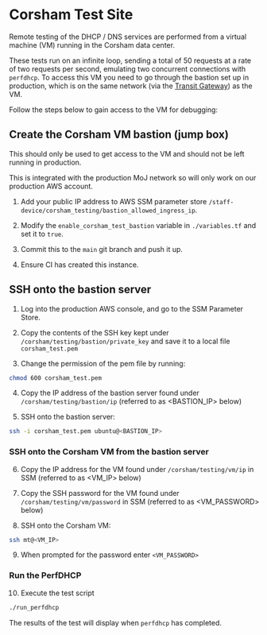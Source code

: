 # Corsham Test Site
Remote testing of the DHCP / DNS services are performed from a virtual machine (VM) running in the Corsham data center.

These tests run on an infinite loop, sending a total of 50 requests at a rate of two requests per second, emulating two concurrent connections with `perfdhcp`.
To access this VM you need to go through the bastion set up in production, which is on the same network (via the [Transit Gateway](https://aws.amazon.com/transit-gateway)) as the VM.

Follow the steps below to gain access to the VM for debugging:

## Create the Corsham VM bastion (jump box)

This should only be used to get access to the VM and should not be left running in production.

This is integrated with the production MoJ network so will only work on our production AWS account.

1. Add your public IP address to AWS SSM parameter store `/staff-device/corsham_testing/bastion_allowed_ingress_ip`.

2. Modify the `enable_corsham_test_bastion` variable in `./variables.tf` and set it to `true`.

3. Commit this to the `main` git branch and push it up.

4. Ensure CI has created this instance.

## SSH onto the bastion server

1. Log into the production AWS console, and go to the SSM Parameter Store.

2. Copy the contents of the SSH key kept under `/corsham/testing/bastion/private_key` and save it to a local file `corsham_test.pem`

3. Change the permission of the pem file by running:

```bash
chmod 600 corsham_test.pem
```

4. Copy the IP address of the bastion server found under `/corsham/testing/bastion/ip` (referred to as <BASTION_IP> below)

5. SSH onto the bastion server:

```bash
ssh -i corsham_test.pem ubuntu@<BASTION_IP>
```

### SSH onto the Corsham VM from the bastion server

6. Copy the IP address for the VM found under `/corsham/testing/vm/ip` in SSM (referred to as <VM_IP> below)

7. Copy the SSH password for the VM found under `/corsham/testing/vm/password` in SSM (referred to as <VM_PASSWORD> below)

8. SSH onto the Corsham VM:

```bash
ssh mt@<VM_IP>
```

9. When prompted for the password enter `<VM_PASSWORD>`

### Run the PerfDHCP

10. Execute the test script

```bash
./run_perfdhcp
```

The results of the test will display when `perfdhcp` has completed.
